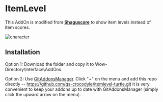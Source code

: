# ItemLevel

This AddOn is modified from **[Shaguscore](https://github.com/shagu/ShaguScore)** to show item levels instead of item scores.

![character](https://github.com/user-attachments/assets/526b2176-a704-40fc-8aca-244092bb167f)

## Installation

Option 1: Download the folder and copy it to Wow-Directory\Interface\AddOns

Option 2: Use [GitAddonsManager](https://woblight.gitlab.io/overview/gitaddonsmanager/). Click "+" on the menu and add this repo directly -- https://github.com/qs-crocodyle/itemlevel-turtle.git It is very convenient to keep your addons up to date with GitAddonsManager (simply click the upward arrow on the menu). 

